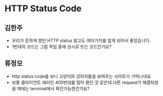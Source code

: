 # HTTP Status Code

## 김한주
- 우리가 흔하게 썼던 HTTP status 말고도 여러가지를 알게 되어서 좋았습니다.
- 1번대의 코드는 그럼 작업 중에 상시로 뜨는 코드인가요?


## 류정모
- http status code를 보니 고양이와 강아지들을 보여주는 사이트가 기억나네요
- 보통 클라이언트 에러인 400번대를 많이 봤던 것 같은데 다른 request가 해결되었을 때에는 terminal에서 확인가능한건가요?
